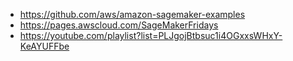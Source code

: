 * https://github.com/aws/amazon-sagemaker-examples
* https://pages.awscloud.com/SageMakerFridays
* https://youtube.com/playlist?list=PLJgojBtbsuc1i4OGxxsWHxY-KeAYUFFbe




















